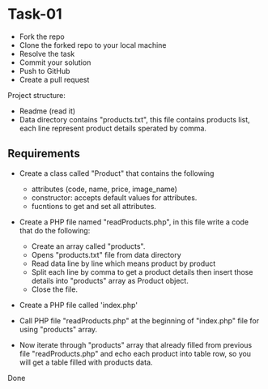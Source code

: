 # Task-01
* Fork the repo
* Clone the forked repo to your local machine
* Resolve the task
* Commit your solution
* Push to GitHub
* Create a pull request

Project structure:
- Readme (read it)
- Data directory contains "products.txt", this file contains products list, each line represent product details sperated by comma.


## Requirements
- Create a class called "Product" that contains the following 
  - attributes (code, name, price, image_name)
  - constructor: accepts default values for attributes.
  - fucntions to get and set all attributes.
- Create a PHP file named "readProducts.php", in this file write a code that do the following:
  - Create an array called "products".
  - Opens "products.txt" file from data directory
  - Read data line by line which means product by product
  - Split each line by comma to get a product details then insert those details into "products" array as Product object.
  - Close the file.
 
- Create a PHP file called 'index.php' 
- Call PHP file "readProducts.php" at the beginning of "index.php" file for using "products" array.
- Now iterate through "products" array that already filled from previous file "readProducts.php" and echo each product into table row, so you will get a table filled with products data.


Done
